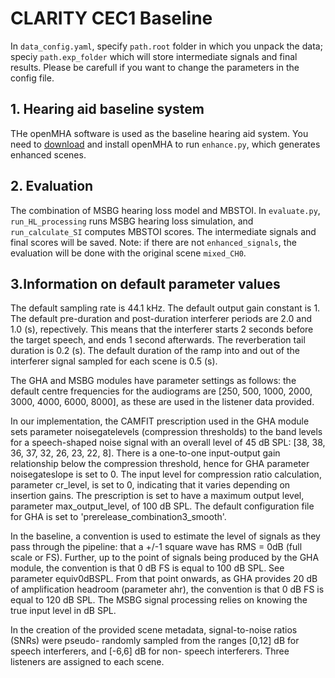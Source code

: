 # CLARITY CEC1 Baseline
In `data_config.yaml`, specify `path.root` folder in which you unpack the data; speciy `path.exp_folder` which will store intermediate signals and final results. Please be carefull if you want to change the parameters in the config file.

## 1. Hearing aid baseline system
THe openMHA software is used as the baseline hearing aid system. You need to [download](http://www.openmha.org/download/) and install openMHA to run `enhance.py`, which generates enhanced scenes.

## 2. Evaluation 
The combination of MSBG hearing loss model and MBSTOI.  In `evaluate.py`, `run_HL_processing` runs MSBG hearing loss simulation, and `run_calculate_SI` computes MBSTOI scores. The intermediate signals and final scores will be saved. Note: if there are not `enhanced_signals`, the evaluation will be done with the original scene `mixed_CH0`.

## 3.Information on default parameter values
The default sampling rate is 44.1 kHz. The default output gain constant is 1. The default pre-duration and post-duration interferer periods are 2.0 and 1.0 (s), repectively. This means that the interferer starts 2 seconds before the target speech, and ends 1 second afterwards. The reverberation tail duration is 0.2 (s). The default duration of the ramp into and out of the interferer signal sampled for each scene is 0.5 (s).

The GHA and MSBG modules have parameter settings as follows: the default centre frequencies for the audiograms are [250, 500, 1000, 2000, 3000, 4000, 6000, 8000], as these are used in the listener data provided.

In our implementation, the CAMFIT prescription used in the GHA module sets parameter noisegatelevels (compression thresholds) to the band levels for a speech-shaped noise signal with an overall level of 45 dB SPL: [38, 38, 36, 37, 32, 26, 23, 22, 8]. There is a one-to-one input-output gain relationship below the compression threshold, hence for GHA parameter noisegateslope is set to 0. The input level for compression ratio calculation, parameter cr_level, is set to 0, indicating that it varies depending on insertion gains. The prescription is set to have a maximum output level, parameter max_output_level, of 100 dB SPL. The default configuration file for GHA is set to 'prerelease_combination3_smooth'.

In the baseline, a convention is used to estimate the level of signals as they pass through the pipeline: that a +/-1 square wave has RMS = 0dB (full scale or FS). Further, up to the point of signals being produced by the GHA module, the convention is that 0 dB FS is equal to 100 dB SPL. See parameter equiv0dBSPL. From that point onwards, as GHA provides 20 dB of amplification headroom (parameter ahr), the convention is that 0 dB FS is equal to 120 dB SPL. The MSBG signal processing relies on knowing the true input level in dB SPL.

In the creation of the provided scene metadata, signal-to-noise ratios (SNRs) were pseudo- randomly sampled from the ranges [0,12] dB for speech interferers, and [-6,6] dB for non- speech interferers. Three listeners are assigned to each scene.
